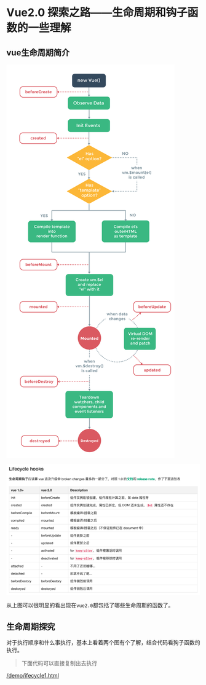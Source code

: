 # Vue2.0 探索之路——生命周期和钩子函数的一些理解

## vue生命周期简介

![vue生命周期](vueimg/Lifecycle.png)

![LifecycleHooks](vueimg/LifecycleHooks.png)

从上图可以很明显的看出现在`vue2.0`都包括了哪些生命周期的函数了。

## 生命周期探究

对于执行顺序和什么事执行，基本上看着两个图有个了解，结合代码看狗子函数的执行。

>下面代码可以直接复制出去执行

[/demo/ifecycle1.html](http://rennysky.github.io/FEHelper/vue/demo/lifecycle1.html)